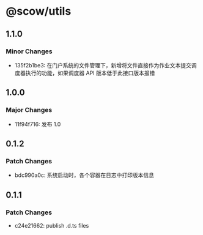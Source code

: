 # @scow/utils

## 1.1.0

### Minor Changes

- 135f2b1be3: 在门户系统的文件管理下，新增将文件直接作为作业文本提交调度器执行的功能，如果调度器 API 版本低于此接口版本报错

## 1.0.0

### Major Changes

- 11f94f716: 发布 1.0

## 0.1.2

### Patch Changes

- bdc990a0c: 系统启动时，各个容器在日志中打印版本信息

## 0.1.1

### Patch Changes

- c24e21662: publish .d.ts files
